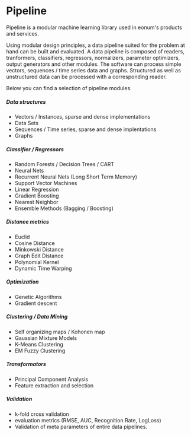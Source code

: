 Pipeline
========

Pipeline is a modular machine learning library used in eonum's products and services.

Using modular design principles, a data pipeline suited for the problem at hand can be built and evaluated. A data pipeline is composed of readers, tranformers, classifiers, regressors, normalizers, parameter optimizers, output generators and other modules.
The software can process simple vectors, sequences / time series data and graphs. Structured as well as unstructured data can be processed with a corresponding reader.

Below you can find a selection of pipeline modules.

##### Data structures
* Vectors / Instances, sparse and dense implementations
* Data Sets
* Sequences / Time series, sparse and dense implentations
* Graphs

##### Classifier / Regressors
* Random Forests / Decision Trees / CART
* Neural Nets
* Recurrent Neural Nets (Long Short Term Memory)
* Support Vector Machines
* Linear Regression
* Gradient Boosting
* Nearest Neighbor
* Ensemble Methods (Bagging / Boosting)

##### Distance metrics
* Euclid
* Cosine Distance
* Minkowski Distance
* Graph Edit Distance
* Polynomial Kernel
* Dynamic Time Warping

##### Optimization
* Genetic Algorithms
* Gradient descent

##### Clustering / Data Mining
* Self organizing maps / Kohonen map
* Gaussian Mixture Models
* K-Means Clustering
* EM Fuzzy Clustering

##### Transformators
* Principal Component Analysis
* Feature extraction and selection

##### Validation
* k-fold cross validation
* evaluation metrics (RMSE, AUC, Recognition Rate, LogLoss)
* Validation of meta parameters of entire data pipelines.
